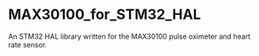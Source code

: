 # MAX30100_for_STM32_HAL
An STM32 HAL library written for the MAX30100 pulse oximeter and heart rate sensor.
